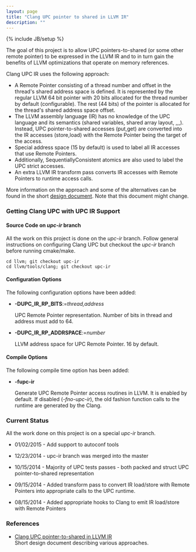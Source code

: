 ```yaml
---
layout: page
title: "Clang UPC pointer to shared in LLVM IR"
description: ""
---
```

{% include JB/setup %}

The goal of this project is to allow UPC
pointers-to-shared (or some other remote pointer) to be expressed in the LLVM
IR and to in turn gain the benefits of LLVM optimizations that operate on
memory references.

Clang UPC IR uses the following approach:

* A Remote Pointer consisting of a thread number and offset in the
  thread's shared address space is defined.  It is represented by the
  regular LLVM 64 bit pointer with 20 bits allocated for the
  thread number by default (configurable).  The rest (44 bits) of the
  pointer is allocated for the thread's shared address space offset.
* The LLVM assembly language (IR) has no knowledge of the UPC language and its
  semantics (shared variables, shared array layout, ,,,). Instead, UPC
  pointer-to-shared accesses (put,get) are converted into the IR accesses
  (store,load) with the Remote Pointer being the target of the access. 
* Special address space (15 by default) is used to label all IR accesses that
  use Remote Pointers.
* Additionally, SequentiallyConsistent atomics are also used to label
  the UPC strict accesses.
* An extra LLVM IR transform pass converts IR accesses with Remote Pointers
  to runtime access calls.

More information on the approach and some of the alternatives can be found
in the short [design document](/clang-upc-ir/doc/clang-upc-ir.html).  Note
that this document might change.

### Getting Clang UPC with UPC IR Support

#### Source Code on _upc-ir_ branch

All the work on this project is done on the _upc-ir_ branch.  Follow
general instructions on configuring Clang UPC but checkout the _upc-ir_
branch before running cmake/make.

    cd llvm; git checkout upc-ir
    cd llvm/tools/clang; git checkout upc-ir

#### Configuration Options

The following configuration options have been added:

* __-DUPC_IR_RP_BITS__:=_thread,address_
                                                                                
  UPC Remote Pointer representation.  Number of bits in thread and address
  must add to 64.

* __-DUPC_IR_RP_ADDRSPACE__:=_number_

  LLVM address space for UPC Remote Pointer. 16 by default.

#### Compile Options

The following compile time option has been added:

* __-fupc-ir__

  Generate UPC Remote Pointer access routines in LLVM.  It is enabled by
  default.  If disabled (_-fno-upc-ir_), the old fashion function calls to
  the runtime are generated by the Clang.

### Current Status

All the work done on this project is on a special _upc-ir_ branch.

* 01/02/2015 - Add support to autoconf tools

* 12/23/2014 - upc-ir branch was merged into the master

* 10/15/2014 - Majority of UPC tests passes - both packed and struct UPC
pointer-to-shared representation

* 09/15/2014 - Added transform pass to convert IR load/store with Remote
Pointers into appropriate calls to the UPC runtime.

* 08/15/2014 - Added appropriate hooks to Clang to emit IR load/store with
Remote Pointers

### References

* [Clang UPC pointer-to-shared in LLVM IR](/clang-upc-ir/doc/clang-upc-ir.html)
  <br>Short design document describing various approaches.
